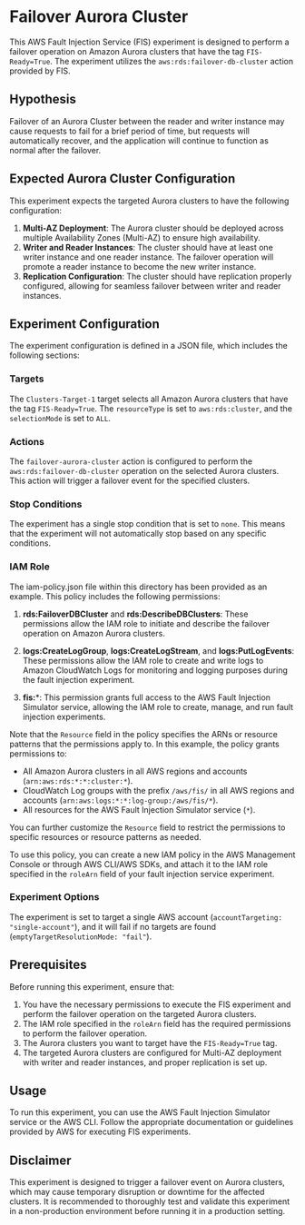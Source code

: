 # Failover Aurora Cluster

This AWS Fault Injection Service (FIS) experiment is designed to perform a failover operation on Amazon Aurora clusters that have the tag `FIS-Ready=True`. The experiment utilizes the `aws:rds:failover-db-cluster` action provided by FIS.

## Hypothesis

Failover of an Aurora Cluster between the reader and writer instance may cause requests to fail for a brief period of time, but requests will automatically recover, and the application will continue to function as normal after the failover.

## Expected Aurora Cluster Configuration

This experiment expects the targeted Aurora clusters to have the following configuration:

1. **Multi-AZ Deployment**: The Aurora cluster should be deployed across multiple Availability Zones (Multi-AZ) to ensure high availability.
2. **Writer and Reader Instances**: The cluster should have at least one writer instance and one reader instance. The failover operation will promote a reader instance to become the new writer instance.
3. **Replication Configuration**: The cluster should have replication properly configured, allowing for seamless failover between writer and reader instances.

## Experiment Configuration

The experiment configuration is defined in a JSON file, which includes the following sections:

### Targets

The `Clusters-Target-1` target selects all Amazon Aurora clusters that have the tag `FIS-Ready=True`. The `resourceType` is set to `aws:rds:cluster`, and the `selectionMode` is set to `ALL`.

### Actions

The `failover-aurora-cluster` action is configured to perform the `aws:rds:failover-db-cluster` operation on the selected Aurora clusters. This action will trigger a failover event for the specified clusters.

### Stop Conditions

The experiment has a single stop condition that is set to `none`. This means that the experiment will not automatically stop based on any specific conditions.

### IAM Role 

The iam-policy.json file within this directory has been provided as an example. This policy includes the following permissions:

1. **rds:FailoverDBCluster** and **rds:DescribeDBClusters**: These permissions allow the IAM role to initiate and describe the failover operation on Amazon Aurora clusters.

2. **logs:CreateLogGroup**, **logs:CreateLogStream**, and **logs:PutLogEvents**: These permissions allow the IAM role to create and write logs to Amazon CloudWatch Logs for monitoring and logging purposes during the fault injection experiment.

3. **fis:***: This permission grants full access to the AWS Fault Injection Simulator service, allowing the IAM role to create, manage, and run fault injection experiments.

Note that the `Resource` field in the policy specifies the ARNs or resource patterns that the permissions apply to. In this example, the policy grants permissions to:

- All Amazon Aurora clusters in all AWS regions and accounts (`arn:aws:rds:*:*:cluster:*`).
- CloudWatch Log groups with the prefix `/aws/fis/` in all AWS regions and accounts (`arn:aws:logs:*:*:log-group:/aws/fis/*`).
- All resources for the AWS Fault Injection Simulator service (`*`).

You can further customize the `Resource` field to restrict the permissions to specific resources or resource patterns as needed.

To use this policy, you can create a new IAM policy in the AWS Management Console or through AWS CLI/AWS SDKs, and attach it to the IAM role specified in the `roleArn` field of your fault injection service experiment.

### Experiment Options

The experiment is set to target a single AWS account (`accountTargeting: "single-account"`), and it will fail if no targets are found (`emptyTargetResolutionMode: "fail"`).

## Prerequisites

Before running this experiment, ensure that:

1. You have the necessary permissions to execute the FIS experiment and perform the failover operation on the targeted Aurora clusters.
2. The IAM role specified in the `roleArn` field has the required permissions to perform the failover operation.
3. The Aurora clusters you want to target have the `FIS-Ready=True` tag.
4. The targeted Aurora clusters are configured for Multi-AZ deployment with writer and reader instances, and proper replication is set up.

## Usage

To run this experiment, you can use the AWS Fault Injection Simulator service or the AWS CLI. Follow the appropriate documentation or guidelines provided by AWS for executing FIS experiments.

## Disclaimer

This experiment is designed to trigger a failover event on Aurora clusters, which may cause temporary disruption or downtime for the affected clusters. It is recommended to thoroughly test and validate this experiment in a non-production environment before running it in a production setting.
